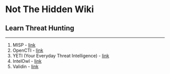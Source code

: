 # Not The Hidden Wiki

## Learn Threat Hunting
-----

1. MISP - [link](https://www.misp-project.org/)
2. OpenCTI - [link](https://github.com/OpenCTI-Platform/opencti)
3. YETI (Your Everyday Threat Intelligence) - [link](https://github.com/yeti-platform/yeti)
4. IntelOwl - [link](https://intelowlproject.github.io/)
5. Validin - [link](https://www.validin.com/)